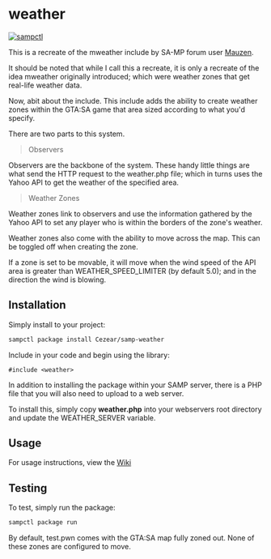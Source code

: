 # weather

[![sampctl](https://shields.southcla.ws/badge/sampctl-a_weather-2f2f2f.svg?style=for-the-badge)](https://github.com/Cezear/samp-weather)

This is a recreate of the mweather include by SA-MP forum user [Mauzen](http://forum.sa-mp.com/member.php?u=10237).

It should be noted that while I call this a recreate, it is only a recreate of the idea mweather originally introduced; which were weather zones that get real-life weather data.

Now, abit about the include. This include adds the ability to create weather zones within the GTA:SA game that area sized according to what you'd specify.

There are two parts to this system.

> Observers

Observers are the backbone of the system. These handy little things are what send the HTTP request to the weather.php file; which in turns uses the Yahoo API to get the weather of the specified area.

> Weather Zones

Weather zones link to observers and use the information gathered by the Yahoo API to set any player who is within the borders of the zone's weather.

Weather zones also come with the ability to move across the map. This can be toggled off when creating the zone.

If a zone is set to be movable, it will move when the wind speed of the API area is greater than WEATHER_SPEED_LIMITER (by default 5.0); and in the direction the wind is blowing.

## Installation

Simply install to your project:

```bash
sampctl package install Cezear/samp-weather
```

Include in your code and begin using the library:

```pawn
#include <weather>
```
In addition to installing the package within your SAMP server, there is a PHP file that you will also need to upload to a web server. 

To install this, simply copy **weather.php** into your webservers root directory and update the WEATHER_SERVER variable.

## Usage

For usage instructions, view the [Wiki](https://github.com/Cezear/samp-weather/wiki)

## Testing

To test, simply run the package:

```bash
sampctl package run
```
By default, test.pwn comes with the GTA:SA map fully zoned out. None of these zones are configured to move.
